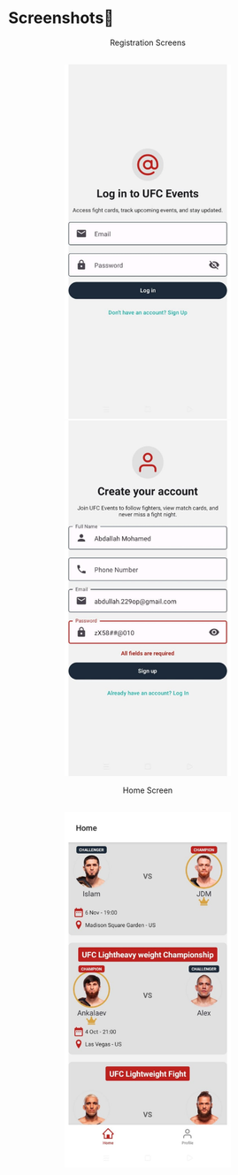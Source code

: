 # Screenshots📸

<div align='center'>
   <p align='center' style="fontSize: '30px'">Registration Screens</p>
   <br />
   <img src="./assets/images/screenshots/login.jpg" alt="Login Screen" width="300"/>
   <img src="./assets/images/screenshots/signup.jpg" alt="Signup Screen" width="300"/>
   
   <br />
   
   <p align='center' style="fontSize: '30px'">Home Screen</p>
   <br />
   <img src="./assets/images/screenshots/home.jpg" alt="Home Screen" width="300"/>
</div>
